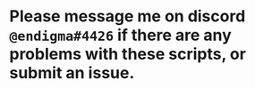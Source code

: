 # Please message me on discord `@endigma#4426` if there are any problems with these scripts, or submit an issue.